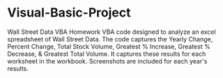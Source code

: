 # Visual-Basic-Project
Wall Street Data VBA Homework
VBA code designed to analyze an excel spreadsheet of Wall Street Data. The code captures the Yearly Change, Percent Change, Total Stock Volume, Greatest % Increase, Greatest % Decrease, & Greatest Total Volume. It captures these results for each worksheet in the workbook. Screenshots are included for each year's results.
